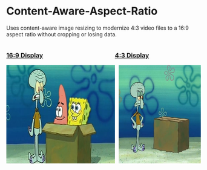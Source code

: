# Content-Aware-Aspect-Ratio

Uses content-aware image resizing to modernize 4:3 video files to a 16:9 aspect ratio without cropping or losing data.

<div style="display: flex; align-items: flex-start; justify-content: space-between; flex-wrap: nowrap;">
  <a href="https://youtu.be/Ja24xjEEhcs">
    <h3>16:9 Display</h3>
    <img src="images/169idiotboxthumbnail.jpg" alt="Watch the video" style="height: 260px; width: auto; margin-right: 10px;">
  </a>
  <a href="https://www.youtube.com/watch?v=Da7cnYIhhfo&ab_channel=AwfulMovieShorts">
    <h3>4:3 Display</h3>
    <img src="images/43idiotboxthumbnail.jpg" alt="Watch the video" style="height: 260px; width: auto; margin-left: 10px;">
  </a>
</div>
